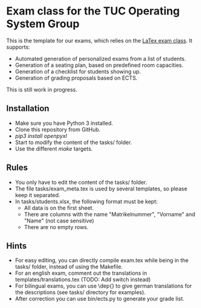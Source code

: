 # Exam class for the TUC Operating System Group

This is the template for our exams, which relies on the [LaTex exam class](https://www.ctan.org/pkg/exam). It supports:

  - Automated generation of personalized exams from a list of students.
  - Generation of a seating plan, based on predefined room capacities.
  - Generation of a checklist for students showing up.
  - Generation of grading proposals based on ECTS.

This is still work in progress.

## Installation

- Make sure you have Python 3 installed.
- Clone this repository from GitHub.
- *pip3 install openpyxl*
- Start to modify the content of the tasks/ folder.
- Use the different *make* targets.

## Rules

- You only have to edit the content of the tasks/ folder.
- The file tasks/exam_meta.tex is used by several templates, so please keep it separated.
- In tasks/students.xlsx, the following format must be kept:
  - All data is on the first sheet.
  - There are columns with the name "Matrikelnummer", "Vorname" and "Name" (not case sensitive)
  - There are no empty rows.

## Hints

- For easy editing, you can directly compile exam.tex while being in the tasks/ folder, instead of using the Makefile. 
- For an english exam, comment out the translations in templates/translations.tex (TODO: Add switch instead) 
- For bilingual exams, you can use \dep{} to give german translations for the descriptions (see tasks/ directory for examples).
- After correction you can use bin/ects.py to generate your grade list.
